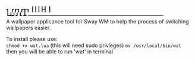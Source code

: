 
┓ ┏┏┓┏┳┓ 
┃┃┃┣┫ ┃  
┗┻┛┛┗ ┻ 
——————————————————————————  
A wallpaper applicance tool for Sway WM
to help the process of switching wallpapers easier.

To install please use:  
    ```chmod +x wat.lua```
    (this will need sudo privleges)
    ```mv /usr/local/bin/wat```
    then you will be able to run 'wat' in terminal
